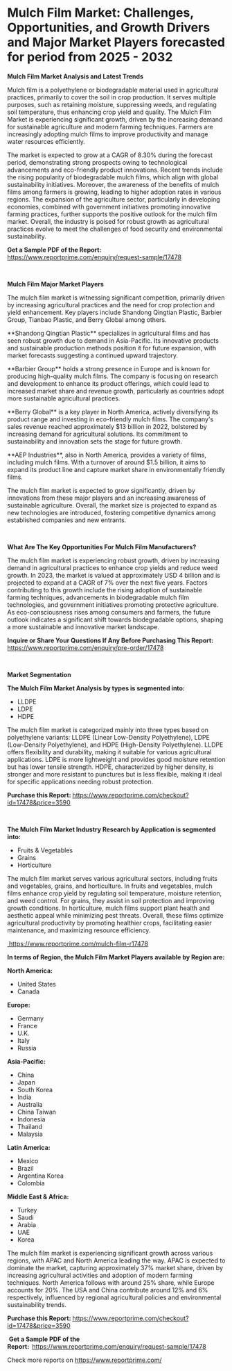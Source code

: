 <p><h1>Mulch Film Market: Challenges, Opportunities, and Growth Drivers and Major Market Players forecasted for period from 2025 - 2032</h1></p><p><strong>Mulch Film Market Analysis and Latest Trends</strong></p>
<p><p>Mulch film is a polyethylene or biodegradable material used in agricultural practices, primarily to cover the soil in crop production. It serves multiple purposes, such as retaining moisture, suppressing weeds, and regulating soil temperature, thus enhancing crop yield and quality. The Mulch Film Market is experiencing significant growth, driven by the increasing demand for sustainable agriculture and modern farming techniques. Farmers are increasingly adopting mulch films to improve productivity and manage water resources efficiently.</p><p>The market is expected to grow at a CAGR of 8.30% during the forecast period, demonstrating strong prospects owing to technological advancements and eco-friendly product innovations. Recent trends include the rising popularity of biodegradable mulch films, which align with global sustainability initiatives. Moreover, the awareness of the benefits of mulch films among farmers is growing, leading to higher adoption rates in various regions. The expansion of the agriculture sector, particularly in developing economies, combined with government initiatives promoting innovative farming practices, further supports the positive outlook for the mulch film market. Overall, the industry is poised for robust growth as agricultural practices evolve to meet the challenges of food security and environmental sustainability.</p></p>
<p><strong>Get a Sample PDF of the Report:&nbsp;</strong> <a href="https://www.reportprime.com/enquiry/request-sample/17478?utm_campaign=3516&utm_medium=2&utm_source=Github&utm_content=ia&utm_term=18032025&utm_id=mulch-film">https://www.reportprime.com/enquiry/request-sample/17478</a></p>
<p>&nbsp;</p>
<p><strong>Mulch Film Major Market Players</strong></p>
<p><p>The mulch film market is witnessing significant competition, primarily driven by increasing agricultural practices and the need for crop protection and yield enhancement. Key players include Shandong Qingtian Plastic, Barbier Group, Tianbao Plastic, and Berry Global among others.</p><p>**Shandong Qingtian Plastic** specializes in agricultural films and has seen robust growth due to demand in Asia-Pacific. Its innovative products and sustainable production methods position it for future expansion, with market forecasts suggesting a continued upward trajectory.</p><p>**Barbier Group** holds a strong presence in Europe and is known for producing high-quality mulch films. The company is focusing on research and development to enhance its product offerings, which could lead to increased market share and revenue growth, particularly as countries adopt more sustainable agricultural practices.</p><p>**Berry Global** is a key player in North America, actively diversifying its product range and investing in eco-friendly mulch films. The company's sales revenue reached approximately $13 billion in 2022, bolstered by increasing demand for agricultural solutions. Its commitment to sustainability and innovation sets the stage for future growth.</p><p>**AEP Industries**, also in North America, provides a variety of films, including mulch films. With a turnover of around $1.5 billion, it aims to expand its product line and capture market share in environmentally friendly films.</p><p>The mulch film market is expected to grow significantly, driven by innovations from these major players and an increasing awareness of sustainable agriculture. Overall, the market size is projected to expand as new technologies are introduced, fostering competitive dynamics among established companies and new entrants.</p></p>
<p>&nbsp;</p>
<p><strong>What Are The Key Opportunities For Mulch Film Manufacturers?</strong></p>
<p><p>The mulch film market is experiencing robust growth, driven by increasing demand in agricultural practices to enhance crop yields and reduce weed growth. In 2023, the market is valued at approximately USD 4 billion and is projected to expand at a CAGR of 7% over the next five years. Factors contributing to this growth include the rising adoption of sustainable farming techniques, advancements in biodegradable mulch film technologies, and government initiatives promoting protective agriculture. As eco-consciousness rises among consumers and farmers, the future outlook indicates a significant shift towards biodegradable options, shaping a more sustainable and innovative market landscape.</p></p>
<p><strong>Inquire or Share Your Questions If Any Before Purchasing This Report:</strong> <a href="https://www.reportprime.com/enquiry/pre-order/17478?utm_campaign=3516&utm_medium=2&utm_source=Github&utm_content=ia&utm_term=18032025&utm_id=mulch-film">https://www.reportprime.com/enquiry/pre-order/17478</a></p>
<p>&nbsp;</p>
<p><strong>Market Segmentation</strong></p>
<p><strong>The Mulch Film Market Analysis by types is segmented into:</strong></p>
<p><ul><li>LLDPE</li><li>LDPE</li><li>HDPE</li></ul></p>
<p><p>The mulch film market is categorized mainly into three types based on polyethylene variants: LLDPE (Linear Low-Density Polyethylene), LDPE (Low-Density Polyethylene), and HDPE (High-Density Polyethylene). LLDPE offers flexibility and durability, making it suitable for various agricultural applications. LDPE is more lightweight and provides good moisture retention but has lower tensile strength. HDPE, characterized by higher density, is stronger and more resistant to punctures but is less flexible, making it ideal for specific applications needing robust protection.</p></p>
<p><strong>Purchase this Report:&nbsp;</strong><a href="https://www.reportprime.com/checkout?id=17478&price=3590&utm_campaign=3516&utm_medium=2&utm_source=Github&utm_content=ia&utm_term=18032025&utm_id=mulch-film">https://www.reportprime.com/checkout?id=17478&price=3590</a></p>
<p>&nbsp;</p>
<p><strong>The Mulch Film Market Industry Research by Application is segmented into:</strong></p>
<p><ul><li>Fruits & Vegetables</li><li>Grains</li><li>Horticulture</li></ul></p>
<p><p>The mulch film market serves various agricultural sectors, including fruits and vegetables, grains, and horticulture. In fruits and vegetables, mulch films enhance crop yield by regulating soil temperature, moisture retention, and weed control. For grains, they assist in soil protection and improving growth conditions. In horticulture, mulch films support plant health and aesthetic appeal while minimizing pest threats. Overall, these films optimize agricultural productivity by promoting healthier crops, facilitating easier maintenance, and maximizing resource efficiency.</p></p>
<p><a href="https://www.reportprime.com/mulch-film-r17478?utm_campaign=3516&utm_medium=2&utm_source=Github&utm_content=ia&utm_term=18032025&utm_id=mulch-film">&nbsp;https://www.reportprime.com/mulch-film-r17478</a></p>
<p><strong>In terms of Region, the Mulch Film Market Players available by Region are:</strong></p>
<p>
    <p> <strong> North America: </strong>
        <ul>
            <li>United States</li>
            <li>Canada</li>
        </ul>
        </p> 
    <p> <strong> Europe: </strong>
        <ul>
            <li>Germany</li>
            <li>France</li>
            <li>U.K.</li>
            <li>Italy</li>
            <li>Russia</li>
        </ul>
        </p> 
    <p> <strong> Asia-Pacific: </strong>
        <ul>
            <li>China</li>
            <li>Japan</li>
            <li>South Korea</li>
            <li>India</li>
            <li>Australia</li>
            <li>China Taiwan</li>
            <li>Indonesia</li>
            <li>Thailand</li>
            <li>Malaysia</li>
        </ul>
        </p> 
    <p> <strong> Latin America: </strong>
        <ul>
            <li>Mexico</li>
            <li>Brazil</li>
            <li>Argentina Korea</li>
            <li>Colombia</li>
        </ul>
        </p> 
    <p> <strong> Middle East & Africa: </strong>
        <ul>
            <li>Turkey</li>
            <li>Saudi</li>
            <li>Arabia</li>
            <li>UAE</li>
            <li>Korea</li>
        </ul>
    </p>
    </p>
<p><p>The mulch film market is experiencing significant growth across various regions, with APAC and North America leading the way. APAC is expected to dominate the market, capturing approximately 37% market share, driven by increasing agricultural activities and adoption of modern farming techniques. North America follows with around 25% share, while Europe accounts for 20%. The USA and China contribute around 12% and 6% respectively, influenced by regional agricultural policies and environmental sustainability trends.</p></p>
<p><strong>Purchase this Report: </strong><a href="https://www.reportprime.com/checkout?id=17478&price=3590&utm_campaign=3516&utm_medium=2&utm_source=Github&utm_content=ia&utm_term=18032025&utm_id=mulch-film">https://www.reportprime.com/checkout?id=17478&price=3590</a></p>
<p>&nbsp;<strong>Get a Sample PDF of the Report:&nbsp;&nbsp;</strong><a href="https://www.reportprime.com/enquiry/request-sample/17478?utm_campaign=3516&utm_medium=2&utm_source=Github&utm_content=ia&utm_term=18032025&utm_id=mulch-film">https://www.reportprime.com/enquiry/request-sample/17478</a></p>
<p><strong></strong></p>
<p>Check more reports on <a href="https://www.reportprime.com/?utm_campaign=3516&utm_medium=2&utm_source=Github&utm_content=ia&utm_term=18032025&utm_id=mulch-film">https://www.reportprime.com/</a></p>